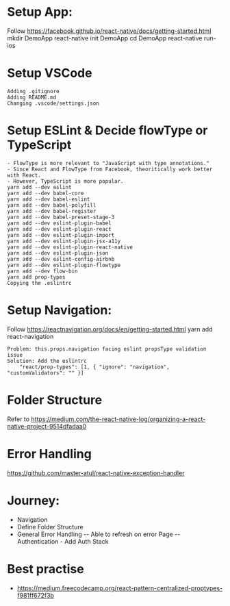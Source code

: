 # Setup App:
Follow https://facebook.github.io/react-native/docs/getting-started.html
    mkdir DemoApp
    react-native init DemoApp
    cd DemoApp
    react-native run-ios

# Setup VSCode
    Adding .gitignore
    Adding README.md
    Changing .vscode/settings.json

# Setup ESLint & Decide flowType or TypeScript
    - FlowType is more relevant to "JavaScript with type annotations."
    - Since React and FlowType from Facebook, theoritically work better with React.
    - However, TypeScript is more popular.
    yarn add --dev eslint
    yarn add --dev babel-core
    yarn add --dev babel-eslint
    yarn add --dev babel-polyfill
    yarn add --dev babel-register
    yarn add --dev babel-preset-stage-3
    yarn add --dev eslint-plugin-babel
    yarn add --dev eslint-plugin-react
    yarn add --dev eslint-plugin-import
    yarn add --dev eslint-plugin-jsx-a11y
    yarn add --dev eslint-plugin-react-native
    yarn add --dev eslint-plugin-json
    yarn add --dev eslint-config-airbnb
    yarn add --dev eslint-plugin-flowtype
    yarn add --dev flow-bin
    yarn add prop-types
    Copying the .eslintrc

# Setup Navigation:
Follow https://reactnavigation.org/docs/en/getting-started.html
    yarn add react-navigation

    Problem: this.props.navigation facing eslint propsType validation issue
    Solution: Add the eslintrc
        "react/prop-types": [1, { "ignore": "navigation", "customValidators": "" }]


# Folder Structure
Refer to https://medium.com/the-react-native-log/organizing-a-react-native-project-9514dfadaa0

# Error Handling
https://github.com/master-atul/react-native-exception-handler

# Journey:
- Navigation
- Define Folder Structure
- General Error Handling
-- Able to refresh on error Page
-- Authentication - Add Auth Stack



# Best practise
- https://medium.freecodecamp.org/react-pattern-centralized-proptypes-f981ff672f3b
